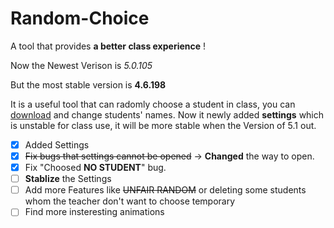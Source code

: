 # Random-Choice
A tool that provides **a better class experience** !

Now the Newest Verison is *5.0.105*

But the most stable version is **4.6.198**

It is a useful tool that can radomly choose a student in class, you can <a href = "https://chidc.lanzout.com/ijcBS37d5i0h">download</a> and change students' names.
Now it newly added **settings** which is unstable for class use, it will be more stable when the Version of 5.1 out.

- [x] Added Settings
- [x] <del>Fix bugs that settings cannot be opened</del> -> **Changed** the way to open.
- [x] Fix "Choosed **NO STUDENT**" bug.
- [ ] **Stablize** the Settings
- [ ] Add more Features like <del>UNFAIR RANDOM</del> or deleting some students whom the teacher don't want to choose temporary
- [ ] Find more insteresting animations
